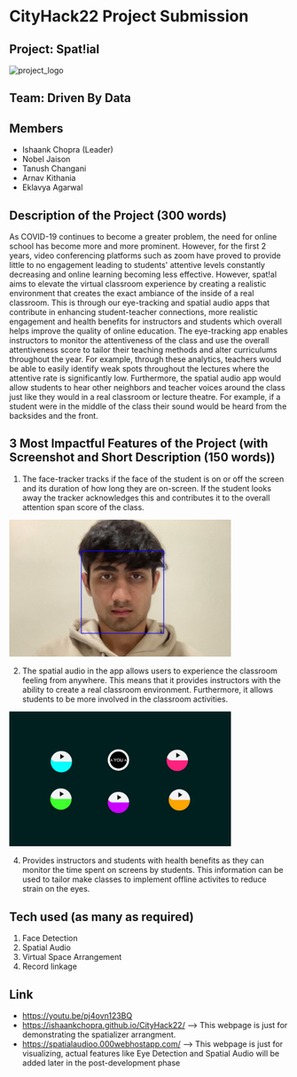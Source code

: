 # CityHack22 Project Submission
## Project: Spat!ial
<img src="https://github.com/IshaankChopra/CityHack22/blob/main/Screenshot_2022-01-29_at_4.49.36_PM-removebg-preview.png" width="600" alt="project_logo"/>

## Team: Driven By Data
## Members
- Ishaank Chopra (Leader)
- Nobel Jaison
- Tanush Changani
- Arnav Kithania
- Eklavya Agarwal

## Description of the Project (300 words)

As COVID-19 continues to become a greater problem, the need for online school has become more and more prominent. However, for the first 2 years, video conferencing platforms such as zoom have proved to provide little to no engagement leading to students' attentive levels constantly decreasing and online learning becoming less effective. However, spat!al aims to elevate the virtual classroom experience by creating a realistic environment that creates the exact ambiance of the inside of a real classroom. This is through our eye-tracking and spatial audio apps that contribute in enhancing student-teacher connections, more realistic engagement and health benefits for instructors and students which overall helps improve the quality of online education. The eye-tracking app enables instructors to monitor the attentiveness of the class and use the overall attentiveness score to tailor their teaching methods and alter curriculums throughout the year. For example, through these analytics, teachers would be able to easily identify weak spots throughout the lectures where the attentive rate is significantly low. Furthermore, the spatial audio app would allow students to hear other neighbors and teacher voices around the class just like they would in a real classroom or lecture theatre. For example, if a student were in the middle of the class their sound would be heard from the backsides and the front.

## 3 Most Impactful Features of the Project (with Screenshot and Short Description (150 words))
1. The face-tracker tracks if the face of the student is on or off the screen and its duration of how long they are on-screen. If the student looks away the tracker acknowledges this and contributes it to the overall attention span score of the class.
<img src="https://github.com/IshaankChopra/CityHack22/blob/main/WhatsApp%20Image%202022-01-30%20at%201.28.57%20PM.jpeg" width="400"/>

2. The spatial audio in the app allows users to experience the classroom feeling from anywhere. This means that it provides instructors with the ability to create a real classroom environment. Furthermore, it allows students to be more involved in the classroom activities.  
<img src="https://github.com/IshaankChopra/CityHack22/blob/main/WhatsApp%20Image%202022-01-30%20at%201.29.09%20PM.jpeg" width="400"/>

4. Provides instructors and students with health benefits as they can monitor the time spent on screens by students. This information can be used to tailor make classes to implement offline activites to reduce strain on the eyes.

## Tech used (as many as required)
1. Face Detection
2. Spatial Audio
3. Virtual Space Arrangement
4. Record linkage

## Link
- https://youtu.be/pj4ovn123BQ
- https://ishaankchopra.github.io/CityHack22/ --> This webpage is just for demonstrating the spatializer arrangment.
- https://spatialaudioo.000webhostapp.com/ --> This webpage is just for visualizing, actual features like Eye Detection and Spatial Audio will be added later in the post-development phase
